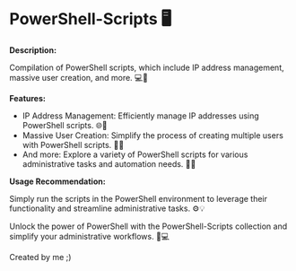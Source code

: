 <!DOCTYPE html>
<html>
<head>
  <title>PowerShell-Scripts</title>
</head>
<body>
  <h1>PowerShell-Scripts 🖥️</h1>
  
  <p><strong>Description:</strong></p>
  <p>Compilation of PowerShell scripts, which include IP address management, massive user creation, and more. 💻📜</p>
  
  <p><strong>Features:</strong></p>
  <ul>
    <li>IP Address Management: Efficiently manage IP addresses using PowerShell scripts. 🌐🔧</li>
    <li>Massive User Creation: Simplify the process of creating multiple users with PowerShell scripts. 👥🔨</li>
    <li>And more: Explore a variety of PowerShell scripts for various administrative tasks and automation needs. 🚀🔌</li>
  </ul>

  <p><strong>Usage Recommendation:</strong></p>
  <p>Simply run the scripts in the PowerShell environment to leverage their functionality and streamline administrative tasks. ⚙️💡</p>

  <p>Unlock the power of PowerShell with the PowerShell-Scripts collection and simplify your administrative workflows. 💪💻</p>

  <p>Created by me ;) </p>
</body>
</html>
